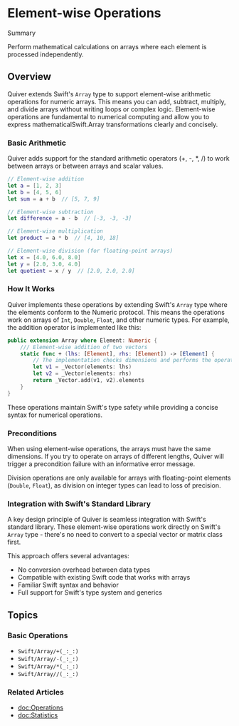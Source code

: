 # Element-wise Operations

<!--@START_MENU_TOKEN@-->Summary<!--@END_MENU_TOKEN@-->

Perform mathematical calculations on arrays where each element is processed independently.

## Overview

Quiver extends Swift's `Array` type to support element-wise arithmetic operations for numeric arrays. This means you can add, subtract, multiply, and divide arrays without writing loops or complex logic.
Element-wise operations are fundamental to numerical computing and allow you to express mathematicalSwift.Array transformations clearly and concisely.

### Basic Arithmetic
Quiver adds support for the standard arithmetic operators (+, -, *, /) to work between arrays or between arrays and scalar values.

```swift
// Element-wise addition
let a = [1, 2, 3]
let b = [4, 5, 6]
let sum = a + b  // [5, 7, 9]

// Element-wise subtraction
let difference = a - b  // [-3, -3, -3]

// Element-wise multiplication
let product = a * b  // [4, 10, 18]

// Element-wise division (for floating-point arrays)
let x = [4.0, 6.0, 8.0]
let y = [2.0, 3.0, 4.0]
let quotient = x / y  // [2.0, 2.0, 2.0]
```

### How It Works
Quiver implements these operations by extending Swift's `Array` type where the elements conform to the Numeric protocol. This means the operations work on arrays of `Int`, `Double`, `Float`, and other numeric types.
For example, the addition operator is implemented like this:

```swift
public extension Array where Element: Numeric {
    /// Element-wise addition of two vectors
    static func + (lhs: [Element], rhs: [Element]) -> [Element] {
        // The implementation checks dimensions and performs the operation
        let v1 = _Vector(elements: lhs)
        let v2 = _Vector(elements: rhs)
        return _Vector.add(v1, v2).elements
    }
}
```

These operations maintain Swift's type safety while providing a concise syntax for numerical operations.

### Preconditions

When using element-wise operations, the arrays must have the same dimensions. If you try to operate on arrays of different lengths, Quiver will trigger a precondition failure with an informative error message.

Division operations are only available for arrays with floating-point elements (`Double`, `Float`), as division on integer types can lead to loss of precision.

### Integration with Swift's Standard Library

A key design principle of Quiver is seamless integration with Swift's standard library. These element-wise operations work directly on Swift's `Array` type - there's no need to convert to a special vector or matrix class first.

This approach offers several advantages:
- No conversion overhead between data types
- Compatible with existing Swift code that works with arrays
- Familiar Swift syntax and behavior
- Full support for Swift's type system and generics

## Topics

### Basic Operations

- ``Swift/Array/+(_:_:)``
- ``Swift/Array/-(_:_:)``
- ``Swift/Array/*(_:_:)``
- ``Swift/Array//(_:_:)``

### Related Articles

- <doc:Operations>
- <doc:Statistics>
